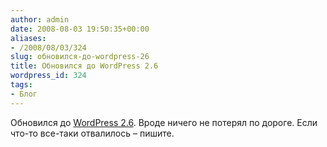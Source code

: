 ```yaml
---
author: admin
date: 2008-08-03 19:50:35+00:00
aliases:
- /2008/08/03/324
slug: обновился-до-wordpress-26
title: Обновился до WordPress 2.6
wordpress_id: 324
tags:
- Блог
---
```


Обновился до [WordPress 2.6](http://wordpress.org/). Вроде ничего не потерял по дороге. Если что-то все-таки отвалилось – пишите.
